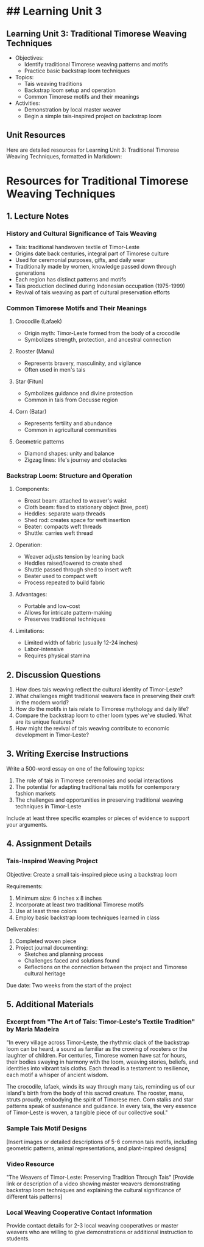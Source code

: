 # ## Learning Unit 3

## Learning Unit 3: Traditional Timorese Weaving Techniques
- Objectives:
  * Identify traditional Timorese weaving patterns and motifs
  * Practice basic backstrap loom techniques
- Topics:
  * Tais weaving traditions
  * Backstrap loom setup and operation
  * Common Timorese motifs and their meanings
- Activities:
  * Demonstration by local master weaver
  * Begin a simple tais-inspired project on backstrap loom

## Unit Resources

Here are detailed resources for Learning Unit 3: Traditional Timorese Weaving Techniques, formatted in Markdown:

# Resources for Traditional Timorese Weaving Techniques

## 1. Lecture Notes

### History and Cultural Significance of Tais Weaving

- Tais: traditional handwoven textile of Timor-Leste
- Origins date back centuries, integral part of Timorese culture
- Used for ceremonial purposes, gifts, and daily wear
- Traditionally made by women, knowledge passed down through generations
- Each region has distinct patterns and motifs
- Tais production declined during Indonesian occupation (1975-1999)
- Revival of tais weaving as part of cultural preservation efforts

### Common Timorese Motifs and Their Meanings

1. Crocodile (Lafaek)
   - Origin myth: Timor-Leste formed from the body of a crocodile
   - Symbolizes strength, protection, and ancestral connection

2. Rooster (Manu)
   - Represents bravery, masculinity, and vigilance
   - Often used in men's tais

3. Star (Fitun)
   - Symbolizes guidance and divine protection
   - Common in tais from Oecusse region

4. Corn (Batar)
   - Represents fertility and abundance
   - Common in agricultural communities

5. Geometric patterns
   - Diamond shapes: unity and balance
   - Zigzag lines: life's journey and obstacles

### Backstrap Loom: Structure and Operation

1. Components:
   - Breast beam: attached to weaver's waist
   - Cloth beam: fixed to stationary object (tree, post)
   - Heddles: separate warp threads
   - Shed rod: creates space for weft insertion
   - Beater: compacts weft threads
   - Shuttle: carries weft thread

2. Operation:
   - Weaver adjusts tension by leaning back
   - Heddles raised/lowered to create shed
   - Shuttle passed through shed to insert weft
   - Beater used to compact weft
   - Process repeated to build fabric

3. Advantages:
   - Portable and low-cost
   - Allows for intricate pattern-making
   - Preserves traditional techniques

4. Limitations:
   - Limited width of fabric (usually 12-24 inches)
   - Labor-intensive
   - Requires physical stamina

## 2. Discussion Questions

1. How does tais weaving reflect the cultural identity of Timor-Leste?
2. What challenges might traditional weavers face in preserving their craft in the modern world?
3. How do the motifs in tais relate to Timorese mythology and daily life?
4. Compare the backstrap loom to other loom types we've studied. What are its unique features?
5. How might the revival of tais weaving contribute to economic development in Timor-Leste?

## 3. Writing Exercise Instructions

Write a 500-word essay on one of the following topics:

1. The role of tais in Timorese ceremonies and social interactions
2. The potential for adapting traditional tais motifs for contemporary fashion markets
3. The challenges and opportunities in preserving traditional weaving techniques in Timor-Leste

Include at least three specific examples or pieces of evidence to support your arguments.

## 4. Assignment Details

### Tais-Inspired Weaving Project

Objective: Create a small tais-inspired piece using a backstrap loom

Requirements:
1. Minimum size: 6 inches x 8 inches
2. Incorporate at least two traditional Timorese motifs
3. Use at least three colors
4. Employ basic backstrap loom techniques learned in class

Deliverables:
1. Completed woven piece
2. Project journal documenting:
   - Sketches and planning process
   - Challenges faced and solutions found
   - Reflections on the connection between the project and Timorese cultural heritage

Due date: Two weeks from the start of the project

## 5. Additional Materials

### Excerpt from "The Art of Tais: Timor-Leste's Textile Tradition" by Maria Madeira

"In every village across Timor-Leste, the rhythmic clack of the backstrap loom can be heard, a sound as familiar as the crowing of roosters or the laughter of children. For centuries, Timorese women have sat for hours, their bodies swaying in harmony with the loom, weaving stories, beliefs, and identities into vibrant tais cloths. Each thread is a testament to resilience, each motif a whisper of ancient wisdom.

The crocodile, lafaek, winds its way through many tais, reminding us of our island's birth from the body of this sacred creature. The rooster, manu, struts proudly, embodying the spirit of Timorese men. Corn stalks and star patterns speak of sustenance and guidance. In every tais, the very essence of Timor-Leste is woven, a tangible piece of our collective soul."

### Sample Tais Motif Designs

[Insert images or detailed descriptions of 5-6 common tais motifs, including geometric patterns, animal representations, and plant-inspired designs]

### Video Resource

"The Weavers of Timor-Leste: Preserving Tradition Through Tais"
[Provide link or description of a video showing master weavers demonstrating backstrap loom techniques and explaining the cultural significance of different tais patterns]

### Local Weaving Cooperative Contact Information

Provide contact details for 2-3 local weaving cooperatives or master weavers who are willing to give demonstrations or additional instruction to students.